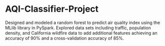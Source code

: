 # AQI-Classifier-Project
Designed and modeled a random forest to predict air quality index using the MLlib library in PySpark. Explored data sets including traffic, population density, and California wildfire data to add additional features achieving an accuracy of 90% and a cross-validation accuracy of 85%.
